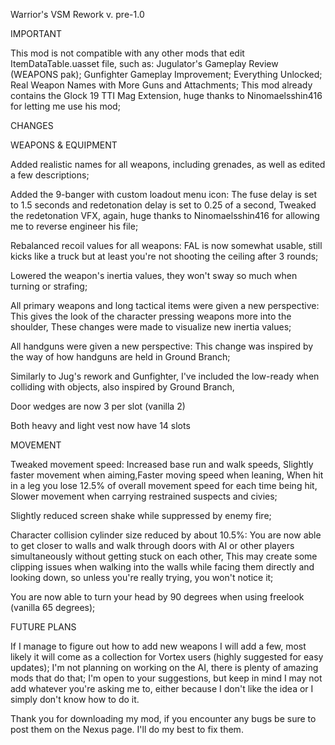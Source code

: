 Warrior's VSM Rework v. pre-1.0

IMPORTANT

This mod is not compatible with any other mods that edit ItemDataTable.uasset file, such as:
Jugulator's Gameplay Review (WEAPONS pak);
Gunfighter Gameplay Improvement;
Everything Unlocked;
Real Weapon Names with More Guns and Attachments;
This mod already contains the Glock 19 TTI Mag Extension, huge thanks to Ninomaelsshin416 for letting me use his mod;

CHANGES

WEAPONS   &   EQUIPMENT

Added realistic names for all weapons, including grenades, as well as edited a few descriptions;

Added the 9-banger with custom loadout menu icon: 
    The fuse delay is set to 1.5 seconds and redetonation delay is set to 0.25 of a second, 
    Tweaked the redetonation VFX, again, huge thanks to Ninomaelsshin416 for allowing me to reverse engineer his file;

Rebalanced recoil values for all weapons: 
    FAL is now somewhat usable, still kicks like a truck but at least you're not shooting the ceiling after 3 rounds;

Lowered the weapon's inertia values, they won't sway so much when turning or strafing; 

All primary weapons and long tactical items were given a new perspective: 
    This gives the look of the character pressing weapons more into the shoulder, 
    These changes were made to visualize new inertia values;

All handguns were given a new perspective: 
    This change was inspired by the way of how handguns are held in Ground Branch; 

Similarly to Jug's rework and Gunfighter, I've included the low-ready when colliding with objects, also inspired by Ground Branch,

Door wedges are now 3 per slot (vanilla 2)

Both heavy and light vest now have 14 slots 

MOVEMENT

Tweaked movement speed:
    Increased base run and walk speeds, 
    Slightly faster movement when aiming,Faster moving speed when leaning, 
    When hit in a leg you lose 12.5% of overall movement speed for each time being hit, 
    Slower movement when carrying restrained suspects and civies; 

Slightly reduced screen shake while suppressed by enemy fire;

Character collision cylinder size reduced by about 10.5%:
    You are now able to get closer to walls and walk through doors with AI or other players simultaneously without getting stuck on each other, 
    This may create some clipping issues when walking into the walls while facing them directly and looking down, so unless you're really trying, you won't notice it; 

You are now able to turn your head by 90 degrees when using freelook (vanilla 65 degrees);

FUTURE PLANS

If I manage to figure out how to add new weapons I will add a few, most likely it will come as a collection for Vortex users (highly suggested for easy updates);
I'm not planning on working on the AI, there is plenty of amazing mods that do that;
I'm open to your suggestions, but keep in mind I may not add whatever you're asking me to, either because I don't like the idea or I simply don't know how to do it.

Thank you for downloading my mod, if you encounter any bugs be sure to post them on the Nexus page. I'll do my best to fix them.